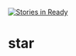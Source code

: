 [![Stories in Ready](https://badge.waffle.io/ionsys/star.png?label=ready&title=Ready)](https://waffle.io/ionsys/star)
# star
